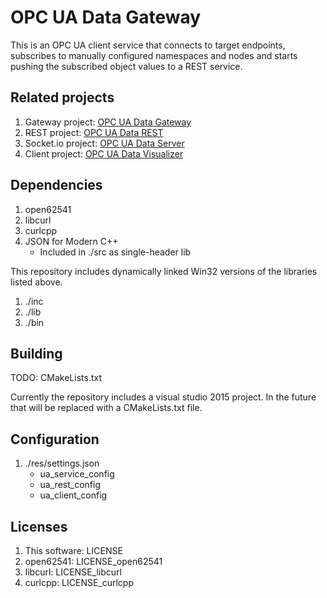 OPC UA Data Gateway
===================

This is an OPC UA client service that connects to target endpoints, subscribes to manually configured namespaces and nodes and starts pushing the subscribed object values to a REST service.

Related projects
----------------
1. Gateway project: [OPC UA Data Gateway](https://github.com/Harha/OPC-UA-Data-Gateway)
2. REST project: [OPC UA Data REST](https://github.com/Harha/OPC-UA-Data-REST)
3. Socket.io project: [OPC UA Data Server](https://github.com/Harha/OPC-UA-Data-Server)
4. Client project: [OPC UA Data Visualizer](https://github.com/Harha/OPC-UA-Data-Visualizer)

Dependencies
------------
1. open62541
2. libcurl
3. curlcpp
4. JSON for Modern C++
	* Included in ./src as single-header lib

This repository includes dynamically linked Win32 versions of the libraries listed above.

1. ./inc
2. ./lib
3. ./bin

Building
--------
TODO: CMakeLists.txt

Currently the repository includes a visual studio 2015 project. In the future that will be replaced with a CMakeLists.txt file.

Configuration
-------------
1. ./res/settings.json
	* ua_service_config
	* ua_rest_config
	* ua_client_config

Licenses
--------
1. This software: LICENSE
2. open62541: LICENSE_open62541
3. libcurl: LICENSE_libcurl
4. curlcpp: LICENSE_curlcpp